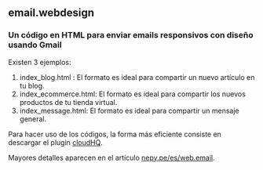 ## email.webdesign
### Un código en HTML para enviar emails responsivos con diseño usando Gmail

Existen 3 ejemplos: 

1. index_blog.html : El formato es ideal para compartir un nuevo artículo en tu blog.
2. index_ecommerce.html: El formato es ideal para compartir los nuevos productos de tu tienda virtual.
3. index_message.html: El formato es ideal para compartir un mensaje general.

Para hacer uso de los códigos, la forma más eficiente consiste en descargar el plugin [cloudHQ](https://www.html-editor-for-gmail.com/).

Mayores detalles aparecen en el artículo [nepy.pe/es/web.email](http://www.nepy.pe/es/programacion/web/enviar-emails-usando-html-css-programacion-web-para-principiantes/). 

